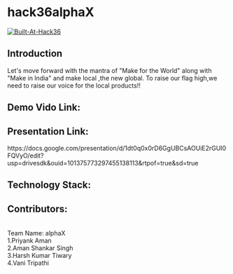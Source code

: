 # hack36alphaX
<a href="https://hack36.com/">![Built-At-Hack36](https://user-images.githubusercontent.com/97390445/164951395-d02788ae-a1cc-4430-b7e6-dd2be82b820c.png)</a>
<h2>Introduction</h2>
Let's move forward with the mantra of "Make for the World" along with "Make in India" and make local ,the new global. To raise our flag high,we need to raise our voice for the local products!!

<h2>Demo Vido Link:</h2>

<h2>Presentation Link:</h2>
https://docs.google.com/presentation/d/1dt0q0x0rD6GgUBCsAOUiE2rGUI0FQVyO/edit?usp=drivesdk&ouid=101375773297455138113&rtpof=true&sd=true

<h2>Technology Stack:</h2>




<h2>Contributors:</h2><br>
Team Name: alphaX<br>
1.Priyank Aman<br>
2.Aman Shankar Singh<br>
3.Harsh Kumar Tiwary<br>
4.Vani Tripathi
